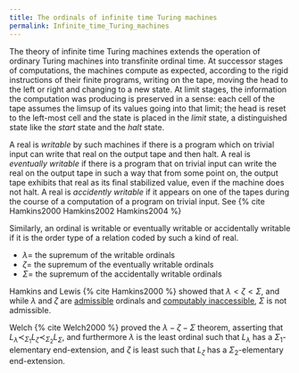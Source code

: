 ```yaml
---
title: The ordinals of infinite time Turing machines
permalink: Infinite_time_Turing_machines
---
```












  
The theory of infinite time Turing machines extends the operation of
ordinary Turing machines into transfinite ordinal time. At successor
stages of computations, the machines compute as expected, according to
the rigid instructions of their finite programs, writing on the tape,
moving the head to the left or right and changing to a new state. At
limit stages, the information the computation was producing is preserved
in a sense: each cell of the tape assumes the limsup of its values going
into that limit; the head is reset to the left-most cell and the state
is placed in the *limit* state, a distinguished state like the *start*
state and the *halt* state.

A real is *writable* by such machines if there is a program which on
trivial input can write that real on the output tape and then halt. A
real is *eventually writable* if there is a program that on trivial
input can write the real on the output tape in such a way that from some
point on, the output tape exhibits that real as its final stabilized
value, even if the machine does not halt. A real is *accidently
writable* if it appears on one of the tapes during the course of a
computation of a program on trivial input. See 
{% cite Hamkins2000 Hamkins2002 Hamkins2004 %}

Similarly, an ordinal is writable or eventually writable or accidentally
writable if it is the order type of a relation coded by such a kind of
real.

-   $\lambda=$ the supremum of the writable ordinals
-   $\zeta=$ the supremum of the eventually writable ordinals
-   $\Sigma=$ the supremum of the accidentally writable ordinals

Hamkins and Lewis {% cite Hamkins2000 %}
showed that $\lambda\lt\zeta\lt\Sigma$, and while $\lambda$ and
$\zeta$ are
[admissible](Admissible "Admissible")
ordinals and [computably
inaccessible](Admissible#Computably_inaccessible_ordinal "Admissible"),
$\Sigma$ is not admissible.

Welch {% cite Welch2000 %} proved the $\lambda-\zeta-\Sigma$
theorem, asserting that
$L_\lambda\prec_{\Sigma_1}L_\zeta\prec_{\Sigma_2}L_\Sigma$,
and furthermore $\lambda$ is the least ordinal such that $L_\lambda$
has a $\Sigma_1$-elementary end-extension, and $\zeta$ is least such
that $L_\zeta$ has a $\Sigma_2$-elementary end-extension.
